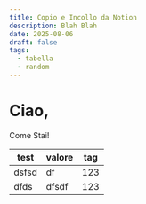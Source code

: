 ```yaml
---
title: Copio e Incollo da Notion
description: Blah Blah
date: 2025-08-06
draft: false
tags:
  - tabella
  - random
---
```

# **Ciao,**

Come Stai!

| test | valore | tag |
| --- | --- | --- |
| dsfsd | df  | 123 |
| dfds | dfsdf | 123 |